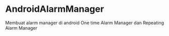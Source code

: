 # AndroidAlarmManager
Membuat alarm manager di android One time Alarm Manager dan Repeating Alarm Manager
